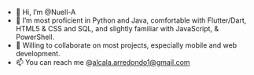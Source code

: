 - 👋 Hi, I’m @Nuell-A
- 🌱 I’m most proficient in Python and Java, comfortable with Flutter/Dart, HTML5 & CSS and SQL, and slightly familiar with JavaScript, & PowerShell.
- 💞️ Willing to collaborate on most projects, especially mobile and web development. 
- 📫 You can reach me @alcala.arredondo1@gmail.com

<!---
Nuell-A/Nuell-A is a ✨ special ✨ repository because its `README.md` (this file) appears on your GitHub profile.
You can click the Preview link to take a look at your changes.
--->
